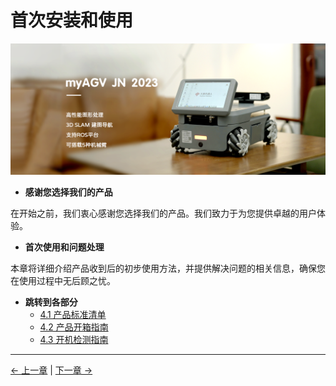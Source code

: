 # 首次安装和使用

![](../resources/4-FirstInstallAndUse/README/JN-main.png)

- **感谢您选择我们的产品**

在开始之前，我们衷心感谢您选择我们的产品。我们致力于为您提供卓越的用户体验。

- **首次使用和问题处理**

本章将详细介绍产品收到后的初步使用方法，并提供解决问题的相关信息，确保您在使用过程中无后顾之忧。

- **跳转到各部分**
  - [4.1 产品标准清单](4.1-ProductStandardList.md)
  - [4.2 产品开箱指南](4.2-ProductUnboxingGuide.md)
  - [4.3 开机检测指南](4.3-PowerOnDetectionGuide.md)

---

[← 上一章](../3-UserNotes/README.md) | [下一章 →](../5-BasicApplication/README.md)
